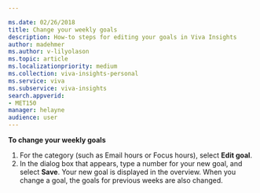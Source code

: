 ```yaml
---

ms.date: 02/26/2018
title: Change your weekly goals 
description: How-to steps for editing your goals in Viva Insights 
author: madehmer
ms.author: v-lilyolason
ms.topic: article
ms.localizationpriority: medium 
ms.collection: viva-insights-personal 
ms.service: viva 
ms.subservice: viva-insights 
search.appverid: 
- MET150 
manager: helayne
audience: user
---
```


**To change your weekly goals**

1. For the category (such as Email hours or Focus hours), select **Edit goal**.
2. In the dialog box that appears, type a number for your new goal, and select **Save**. Your new goal is displayed in the overview. When you change a goal, the goals for previous weeks are also changed.
